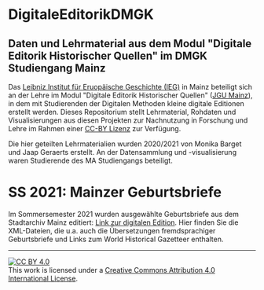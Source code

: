 # DigitaleEditorikDMGK
## Daten und Lehrmaterial aus dem Modul "Digitale Editorik Historischer Quellen" im DMGK Studiengang Mainz

Das <a href="https://www.ieg-mainz.de/">Leibniz Institut für Eruopäische Geschichte (IEG)</a> in Mainz beteiligt sich an der Lehre im Modul "Digitale Editorik Historischer Quellen" (<a href="https://www.digitale-methodik.uni-mainz.de/">JGU Mainz</a>), in dem mit Studierenden der Digitalen Methoden kleine digitale Editionen erstellt werden. Dieses Repositorium stellt Lehrmaterial, Rohdaten und Visualisierungen aus diesen Projekten zur Nachnutzung in Forschung und Lehre im Rahmen einer <a href="https://creativecommons.org/licenses/by/2.0/">CC-BY Lizenz</a> zur Verfügung.

Die hier geteilten Lehrmaterialien wurden 2020/2021 von Monika Barget und Jaap Geraerts erstellt. An der Datensammlung und -visualisierung waren Studierende des MA Studiengangs beteiligt. 

# SS 2021: Mainzer Geburtsbriefe

Im Sommersemester 2021 wurden ausgewählte Geburtsbriefe aus dem Stadtarchiv Mainz editiert: <a href="https://teaching-dhlab.pages.gitlab.rlp.net/geburtsbriefemainz/home/">Link zur digitalen Edition</a>. Hier finden Sie die XML-Dateien, die u.a. auch die Übersetzungen fremdsprachiger Geburtsbriefe und Links zum World Historical Gazetteer enthalten. 

<hr>

[![CC BY 4.0][cc-by-shield]][cc-by] \
This work is licensed under a [Creative Commons Attribution 4.0 International License][cc-by].

[cc-by]: http://creativecommons.org/licenses/by/4.0/
[cc-by-shield]: https://img.shields.io/badge/License-CC%20BY%204.0-lightgrey.svg
